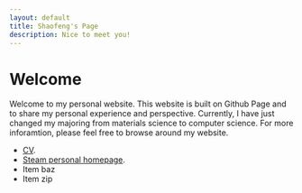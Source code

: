 ```yaml
---
layout: default
title: Shaofeng's Page
description: Nice to meet you!
---
```




# Welcome

Welcome to my personal website. This website is built on Github Page and to share my personal experience and perspective. Currently, I have just changed my majoring from materials science to computer science. For more inforamtion, please feel free to browse around my website.  

*   [CV](./another-page.html).
*   [Steam personal homepage](./steamcommunity.com/id/wsf123123123/).
*   Item baz
*   Item zip
